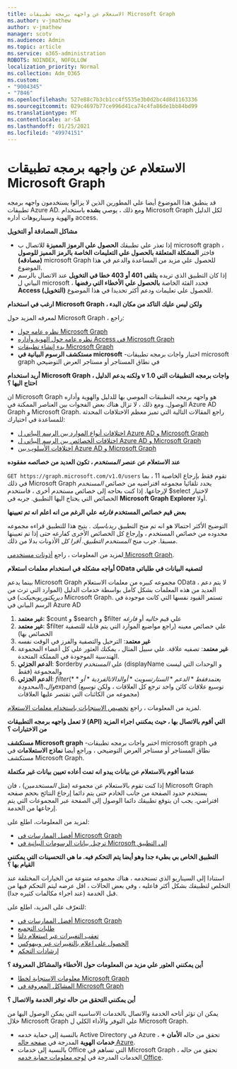 ```yaml
---
title: الاستعلام عن واجهه برمجه تطبيقات Microsoft Graph
ms.author: v-jmathew
author: v-jmathew
manager: scotv
ms.audience: Admin
ms.topic: article
ms.service: o365-administration
ROBOTS: NOINDEX, NOFOLLOW
localization_priority: Normal
ms.collection: Adm_O365
ms.custom:
- "9004345"
- "7846"
ms.openlocfilehash: 527e88c7b3cb1cc4f5535e3b0d2bc4d8d1163336
ms.sourcegitcommit: 029c4697b77ce996d41ca74c4fa86de1bb84bd99
ms.translationtype: MT
ms.contentlocale: ar-SA
ms.lasthandoff: 01/25/2021
ms.locfileid: "49974151"
---
```

# <a name="querying-the-microsoft-graph-api"></a>الاستعلام عن واجهه برمجه تطبيقات Microsoft Graph

قد ينطبق هذا الموضوع أيضا علي المطورين الذين لا يزالوا يستخدمون واجهه برمجه تطبيقات Azure AD. ومع ذلك ، يوصي **بشده** باستخدام Microsoft Graph لكل الدليل والهوية وسيناريوهات أداره access.

**مشاكل المصادقة أو التخويل**

- إذا تعذر علي تطبيقك **الحصول علي الرموز المميزة** للاتصال ب microsoft graph ، فاختر **المشكلة المتعلقة بالحصول علي التعليمات الخاصة بالرمز المميز للوصول (مصادقه)** microsoft Graph للحصول علي مزيد من المساعدة والدعم في هذا الموضوع.
- إذا كان التطبيق الذي تريده **يتلقى 401 أو 403 خطا في التخويل** عند الاتصال بالرسم البياني ل microsoft ، فحدد الفئة الخاصة **بالحصول علي الأخطاء التي رفضها Access (التخويل)** للحصول علي تعليمات ودعم أكثر تحديدا في هذا الموضوع.

**ارغب في استخدام Microsoft Graph ، ولكن ليس عليك التاكد من مكان البدء**

لمعرفه المزيد حول Microsoft Graph ، راجع:

- [نظره عامه حول Microsoft Graph](https://docs.microsoft.com/graph/overview)
- [نظره عامه حول الهوية وأداره Access في Microsoft Graph](https://docs.microsoft.com/graph/azuread-identity-access-management-concept-overview)
- [بدء إنشاء تطبيقات Microsoft Graph](https://docs.microsoft.com/graph/)
- **مستكشف الرسوم البيانية في microsoft** -اختبار واجات برمجه تطبيقات microsoft graph في نطاق المستاجر أو مستاجر العرض التوضيحي

**أريد استخدام Microsoft Graph ، ولكنه يدعم الدليل v 1.0 واجات برمجه التطبيقات التي احتاج اليها ؟**

ان Microsoft Graph هو واجهه برمجه التطبيقات الموصي بها للدليل والهوية وأداره الوصول. ومع ذلك ، لا تزال هناك بعض الفجوات بين العناصر الممكنة في Azure AD Graph و Microsoft Graph. راجع المقالات التالية التي تميز معظم الاختلافات المحدثة للمساعدة في اختيارك:

- [اختلافات أنواع الموارد بين الرسم البياني ل Azure AD و Microsoft Graph](https://docs.microsoft.com/graph/migrate-azure-ad-graph-resource-differences)
- [اختلافات الخصائص بين الرسم البياني ل Azure AD و Microsoft Graph](https://docs.microsoft.com/graph/migrate-azure-ad-graph-property-differences)
- [اختلافات الأسلوب بين Azure AD و Microsoft Graph](https://docs.microsoft.com/graph/migrate-azure-ad-graph-method-differences)

**عند الاستعلام عن عنصر *المستخدم* ، تكون العديد من خصائصه مفقوده**

`GET https://graph.microsoft.com/v1.0/users` تقوم فقط بإرجاع الخاصية 11 ، بما في ذلك Microsoft Graph يحدد تلقائيا مجموعه افتراضيه من خصائص *المستخدم* لإرجاعها. إذا كنت بحاجه إلى خصائص *مستخدم* أخرى ، فاستخدم $select لاختيار الخصائص التي يحتاج اليها التطبيق. جربه في **Microsoft Graph Explorer** أولا.

**بعض قيم خصائص المستخدم *فارغه* علي الرغم من انه اعلم انه تم تعيينها**

التوضيح الأكثر احتمالا هو انه تم منح التطبيق *ريدباسيك* . يتيح هذا للتطبيق قراءه مجموعه محدوده من خصائص المستخدم ، وإرجاع كل الخصائص الأخرى كفارغه حتى إذا تم تعيينها مسبقا. جرب منح *المستخدم التطبيق. أقرا كل* الأذونات بدلا من ذلك.

لمزيد من المعلومات ، راجع [أذونات مستخدمي Microsoft Graph](https://docs.microsoft.com/graph/permissions-reference#user-permissions).

**أواجه مشكله في استخدام معلمات استعلام OData لتصفيه البيانات في طلباتي**

بينما يدعم Microsoft Graph مجموعه كبيره من معلمات الاستعلام OData ، لا يتم دعم العديد من هذه المعلمات بشكل كامل بواسطة خدمات الدليل (الموارد التي ترث من *ديريكتوريوبجيكت*) في Microsoft Graph. تستمر القيود نفسها التي كانت موجودة في الرسم البياني في Azure AD

1. **غير معتمد**: $count و $search و $filter علي قيم *خاليه* أو *فارغه*
2. **غير معتمد**: $filter علي خصائص معينه (راجع مواضيع الموارد التي يتم قابله للتصفية الخصائص بها)
3. **غير معتمد**: الترحيل والتصفية والفرز في الوقت نفسه
4. **غير معتمد**: تصفيه علاقة. علي سبيل المثال ، يمكنك العثور علي كل أعضاء المجموعة الهندسية الموجودة في المملكة المتحدة.
5. **الدعم الجزئي**: $orderby علي *المستخدم* (displayName و الوحدات التي ليست فقط) والمجموعة 
6. **الدعم الجزئي**: $filter ( *يعتمد فقط* الدعم *الستارتسويث* أو الدالات الفردية *أو* المحدودة) ، وال$expand (توسيع علاقات كائن واحد ترجع كل العلاقات ، ولكن توسيع مجموعه من الكائنات التي تقتصر عليها العلاقات) 

لمزيد من المعلومات ، راجع [تخصيص الاستجابات باستخدام معلمات الاستعلام](https://docs.microsoft.com/graph/query-parameters).

**لا تعمل واجهه برمجه التطبيقات (API) التي أقوم بالاتصال بها ، حيث يمكنني اجراء المزيد من الاختبارات ؟**

**مستكشف Microsoft graph** -اختبر واجات برمجه تطبيقات microsoft graph في نطاق المستاجر أو مستاجر العرض التوضيحي ، وراجع أيضا **نماذج الاستعلامات** في مستكشف Microsoft Graph.

**عندما أقوم بالاستعلام عن بيانات يبدو انه تمت أعاده تعيين بيانات غير مكتملة**

إذا كنت تقوم بالاستعلام عن مجموعه (مثل *المستخدمين*) ، فان Microsoft Graph يستخدم حدود الصفحة من جانب الخادم حتى يتم دائما إرجاع النتائج بحجم صفحه افتراضي. يجب ان يتوقع تطبيقك دائما الوصول إلى الصفحة عبر المجموعات التي يتم إرجاعها من الخدمة.

لمزيد من المعلومات، اطلع على:

- [أفضل الممارسات في Microsoft Graph](https://docs.microsoft.com/graph/best-practices-concept)
- [ترحيل بيانات الرسومات البيانية في Microsoft إلى التطبيق](https://docs.microsoft.com/graph/paging)

**التطبيق الخاص بي بطيء جدا وهو أيضا يتم التحكم فيه. ما هي التحسينات التي يمكنني القيام بها ؟**

استنادا إلى السيناريو الذي تستخدمه ، هناك مجموعه متنوعة من الخيارات المختلفة عند التخلص لتطبيقك بشكل أكثر فاعليه ، وفي بعض الحالات ، اقل عرضه ليتم التحكم فيها من قبل الخدمة (عند اجراء مكالمات كثيره جدا).

للتعرّف على المزيد، اطلع على:

- [أفضل الممارسات في Microsoft Graph](https://docs.microsoft.com/graph/best-practices-concept)
- [طلبات التجميع](https://docs.microsoft.com/graph/json-batching)
- [تعقب التغييرات عبر استعلام دلتا](https://docs.microsoft.com/graph/delta-query-overview)
- [الحصول علي اعلام بالتغييرات عبر ويبهوكس](https://docs.microsoft.com/graph/webhooks)
- [إرشادات التحكم](https://docs.microsoft.com/graph/throttling)

**أين يمكنني العثور علي مزيد من المعلومات حول الأخطاء والمشاكل المعروفة ؟**

- [معلومات الاستجابة لخطا Microsoft Graph](https://docs.microsoft.com/graph/errors)
- [المشاكل المعروفة في Microsoft Graph](https://docs.microsoft.com/graph/known-issues)

**أين يمكنني التحقق من حاله توفر الخدمة والاتصال ؟**

يمكن ان تؤثر أتاحه الخدمة والاتصال بالخدمات الاساسيه التي يمكن الوصول اليها من خلال Microsoft Graph علي التوفر والأداء الكلي ل Microsoft Graph.

- بالنسبة إلى حماية خدمه Active Directory في Azure ، تحقق من حاله **الأمان + خدمات الهوية** المدرجة في [صفحه حاله Azure](https://azure.microsoft.com/status/).
- بالنسبة إلى خدمات Office التي تساهم في Microsoft Graph ، تحقق من حاله الخدمات المدرجة في [لوحه معلومات حماية خدمه Office](https://portal.office.com/adminportal/home#/servicehealth).
